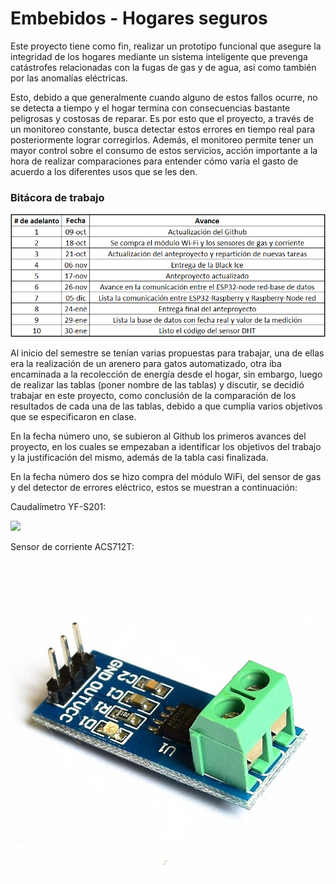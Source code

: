 # Embebidos - Hogares seguros
Este proyecto tiene como fin, realizar un prototipo funcional que asegure la integridad de los hogares mediante un sistema inteligente que prevenga catástrofes relacionadas con la fugas de gas y de agua, así como también por las anomalías eléctricas.

Esto, debido a que generalmente cuando alguno de estos fallos ocurre, no se detecta a tiempo y el hogar termina con consecuencias bastante peligrosas y costosas de reparar. Es por esto que el proyecto, a través de un monitoreo constante, busca detectar estos errores en tiempo real para posteriormente lograr corregirlos. Además, el monitoreo permite tener un mayor control sobre el consumo de estos servicios, acción importante a la hora de realizar comparaciones para entender cómo varía el gasto de acuerdo a los diferentes usos que se les den.

### Bitácora de trabajo
![](https://github.com/FelipeG37/Embebidos/blob/master/Bit%C3%A1cora.png)

Al inicio del semestre se tenían varias propuestas para trabajar, una de ellas era la realización de un arenero para gatos automatizado, otra iba encaminada a la recolección de energía desde el hogar, sin embargo, luego de realizar las tablas (poner nombre de las tablas) y discutir, se decidió trabajar en este proyecto, como conclusión de la comparación de los resultados de cada una de las tablas, debido a que cumplía varios objetivos que se especificaron en clase.

En la fecha número uno, se subieron al Github los primeros avances del proyecto, en los cuales se empezaban a identificar los objetivos del trabajo y la justificación del mismo, además de la tabla casi finalizada.

En la fecha número dos se hizo compra del módulo WiFi, del sensor de gas y del detector de errores eléctrico, estos se muestran a continuación:

Caudalímetro YF-S201:

![](https://github.com/FelipeG37/Embebidos/blob/master/Caudal%C3%ADmetro.jpg)

Sensor de corriente ACS712T:

![](https://github.com/FelipeG37/Embebidos/blob/master/El%C3%A9ctrico.jpg)
